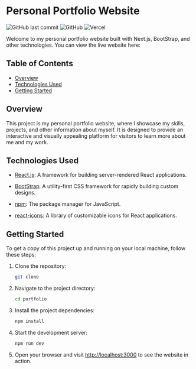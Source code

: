 # Personal Portfolio Website

![GitHub last commit]() ![GitHub]() ![Vercel]()

Welcome to my personal portfolio website built with Next.js, BootStrap, and other technologies. You can view the live website here: []()



## Table of Contents

- [Overview](#overview)
- [Technologies Used](#technologies-used)
- [Getting Started](#getting-started)


## Overview

This project is my personal portfolio website, where I showcase my skills, projects, and other information about myself. It is designed to provide an interactive and visually appealing platform for visitors to learn more about me and my work.

## Technologies Used

- [React.js](https://react.dev/learn): A  framework for building server-rendered React applications.

- [BootStrap](https://getbootstrap.com/): A utility-first CSS framework for rapidly building custom designs.

- [npm](https://www.npmjs.com/): The package manager for JavaScript.

- [react-icons](https://react-icons.github.io/react-icons/): A library of customizable icons for React applications.

## Getting Started

To get a copy of this project up and running on your local machine, follow these steps:

1. Clone the repository:

   ```bash
   git clone 
   ```

2. Navigate to the project directory:

   ```bash
   cd portfolio
   ```

3. Install the project dependencies:

   ```bash
   npm install
   ```

4. Start the development server:

   ```bash
   npm run dev
   ```

5. Open your browser and visit [http://localhost:3000](http://localhost:3000) to see the website in action.
